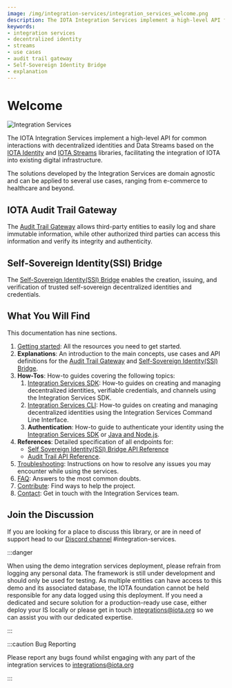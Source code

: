 ```yaml
---
image: /img/integration-services/integration_services_welcome.png
description: The IOTA Integration Services implement a high-level API for common interactions with decentralized identities and Data Streams.
keywords:
- integration services
- decentralized identity
- streams
- use cases
- audit trail gateway
- Self-Sovereign Identity Bridge
- explanation
---
```

# Welcome

![Integration Services](/img/integration-services/integration_services_welcome.png)

The IOTA Integration Services implement a high-level API for common interactions with decentralized identities and Data
Streams based on the [IOTA Identity](https://wiki.iota.org/identity.rs/introduction)
and [IOTA Streams](https://wiki.iota.org/streams/welcome) libraries, facilitating the integration of IOTA into
existing digital infrastructure.

The solutions developed by the Integration Services are domain agnostic and can be applied to several use cases, ranging
from e-commerce to healthcare and beyond.

## IOTA Audit Trail Gateway

The [Audit Trail Gateway](explanations/services/audit-trail-gateway/introduction.md) allows third-party entities to easily log and share immutable information, while other
authorized third parties can access this information and verify its integrity and authenticity.

## Self-Sovereign Identity(SSI) Bridge

The [Self-Sovereign Identity(SSI) Bridge](explanations/services/SSI-bridge/introduction.md) enables the creation, issuing, and verification of trusted self-sovereign
decentralized identities and credentials.

## What You Will Find

This documentation has nine sections.

1. [Getting started](getting_started/overview.md): All the resources you need to get started.
2. **Explanations**: An introduction to the main concepts, use cases and API definitions for the [Audit Trail Gateway](explanations/services/audit-trail-gateway/introduction.md) and [Self-Sovereign Identity(SSI) Bridge](explanations/services/SSI-bridge/introduction.md).
3. **How-Tos**: How-to guides covering the following topics:
   1. [Integration Services SDK](how_tos/integration-services-sdk/introduction.mdx): How-to guides on creating and managing decentralized identities, verifiable credentials, and channels using the Integration Services SDK.
   2. [Integration Services CLI](how_tos/is-cli/introduction.md):  How-to guides on creating and managing decentralized identities using the Integration Services Command Line Interface.
   3. **Authentication**: How-to guide to authenticate your identity using the [Integration Services SDK](how_tos/is-cli/authenticate-your-identity.mdx) or  [Java and Node.js](how_tos/integration-services-sdk/authenticate-your-identity.mdx).
4. **References**: Detailed specification of all endpoints for:
    * [Self Sovereign Identity(SSI) Bridge API Reference](references/ssi_bridge_api_reference.md) 
    * [Audit Trail API Reference](references/audit_trail_gw_api_reference.md).
5. [Troubleshooting](troubleshooting.md): Instructions on how to resolve any issues you may encounter while using the services.
6. [FAQ](faq): Answers to the most common doubts.
7. [Contribute](contribute): Find ways to help the project.
8. [Contact](contact.md): Get in touch with the Integration Services team.

## Join the Discussion

If you are looking for a place to discuss this library, or are in need of support head to
our [Discord channel](https://discord.gg/iota) #integration-services.

:::danger

When using the demo integration services deployment, please refrain from logging any personal data. The framework is still under development and should only be used for testing. As multiple entities can have access to this demo and its associated database, the IOTA foundation cannot be held responsible for any data logged using this deployment. If you need a dedicated and secure solution for a production-ready use case, either deploy your IS locally or please get in touch [integrations@iota.org](mailto:integrations@iota.org) so we can assist you with our dedicated expertise.

:::

:::caution Bug Reporting

Please report any bugs found whilst engaging with any part of the integration services to [integrations@iota.org](mailto:integrations@iota.org)

:::
